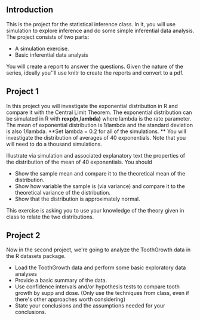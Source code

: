 ## Introduction

This is the project for the statistical inference class. In it, you will use simulation to explore inference and do some simple inferential data analysis. The project consists of two parts:

* A simulation exercise.
* Basic inferential data analysis

You will create a report to answer the questions. Given the nature of the series, ideally you''ll use knitr to create the reports and convert to a pdf. 

## Project 1

In this project you will investigate the exponential distribution in R and compare it with the Central Limit Theorem. The exponential distribution can be simulated in R with **rexp(n,lambda)** where lambda is the rate parameter. The mean of exponential distribution is 1/lambda and the standard deviation is also 1/lambda. **Set lambda = 0.2 for all of the simulations. ** You will investigate the distribution of averages of 40 exponentials. Note that you will need to do a thousand simulations.

Illustrate via simulation and associated explanatory text the properties of the distribution of the mean of 40 exponentials.  You should

* Show the sample mean and compare it to the theoretical mean of the distribution.
* Show how variable the sample is (via variance) and compare it to the theoretical variance of the distribution.
* Show that the distribution is approximately normal. 

This exercise is asking you to use your knowledge of the theory given in class to relate the two distributions.

## Project 2

Now in the second project, we're going to analyze the ToothGrowth data in the R datasets package. 

* Load the ToothGrowth data and perform some basic exploratory data analyses 
* Provide a basic summary of the data.
* Use confidence intervals and/or hypothesis tests to compare tooth growth by supp and dose. (Only use the techniques from class, even if there's other approaches worth considering)
* State your conclusions and the assumptions needed for your conclusions.  